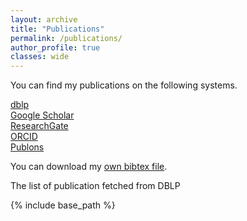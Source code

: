 ```yaml
---
layout: archive
title: "Publications"
permalink: /publications/
author_profile: true
classes: wide
---
```


You can find my publications on the following systems.
  
<a href="https://dblp.org/pid/255/9829.html"><i class="ai ai-fw ai-dblp"></i> dblp</a>   
<a href="https://scholar.google.co.in/citations?user=x5fi0xUAAAAJ&hl=en"><i class="ai ai-fw ai-google-scholar"></i> Google Scholar</a>   
<a href="https://www.researchgate.net/profile/Sourasekhar-Banerjee"><i class="ai ai-fw ai-researchgate"></i> ResearchGate</a>   
<a href="https://orcid.org/0000-0002-3451-2851"><i class="ai ai-fw ai-orcid"></i> ORCID</a>    
<a href="https://publons.com/wos-op/researcher/1445440/sourav-banerjee/"><i class="ai ai-fw ai-publons"></i> Publons</a>     

You can download my [own bibtex file](https://github.com/sourasb05/sourasb05.github.io/blob/master/files/sourasb-publications.bib).

The list of publication fetched from DBLP

<script src="https://bibbase.org/show?bib=https://dblp.org/pid/255/9829.bib&jsonp=1"></script>

{% include base_path %}

<!-- {% capture written_year %}'None'{% endcapture %}
{% for post in site.publications reversed %}
  {% capture year %}{{ post.date | date: '%Y' }}{% endcapture %}
  {% if year != written_year %}
    <h2 id="{{ year | slugify }}" class="archive__subtitle">{{ year }}</h2>
    {% capture written_year %}{{ year }}{% endcapture %}
  {% endif %}
  {% include archive-single.html %}
{% endfor %} -->

